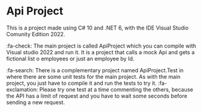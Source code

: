# Api Project
This is a project made using C# 10 and .NET 6, with the IDE Visual Studio Comunity Edition 2022.

:fa-check: The main project is called ApiProject which you can compile with Visual studio 2022 and run it. It is a project that calls a mock Api and gets a fictional list o employees or just an employee by Id.

:fa-search: There is a complementary project named ApiProject.Test in where there are some unit tests for the main project. As with the main project, you just have to compile it and run the tests to try it.
:fa-exclamation: Please try one test at a time commenting the others, because the API has a limit of request and you have to wait some seconds before sending a new request.